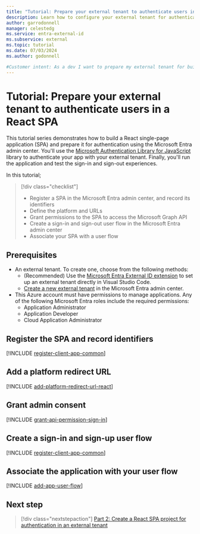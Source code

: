 ```yaml
---
title: "Tutorial: Prepare your external tenant to authenticate users in a React SPA"
description: Learn how to configure your external tenant for authentication with a React single-page app (SPA).
author: garrodonnell
manager: celestedg
ms.service: entra-external-id
ms.subservice: external
ms.topic: tutorial
ms.date: 07/03/2024
ms.author: godonnell

#Customer intent: As a dev I want to prepare my external tenant for building a single-page app (SPA) with React
---
```


# Tutorial: Prepare your external tenant to authenticate users in a React SPA

This tutorial series demonstrates how to build a React single-page application (SPA) and prepare it for authentication using the Microsoft Entra admin center. You'll use the [Microsoft Authentication Library for JavaScript](/javascript/api/overview/msal-overview) library to authenticate your app with your external tenant. Finally, you'll run the application and test the sign-in and sign-out experiences.

In this tutorial;

> [!div class="checklist"]
>
> - Register a SPA in the Microsoft Entra admin center, and record its identifiers
> - Define the platform and URLs
> - Grant permissions to the SPA to access the Microsoft Graph API
> - Create a sign-in and sign-out user flow in the Microsoft Entra admin center
> - Associate your SPA with a user flow

## Prerequisites

- An external tenant. To create one, choose from the following methods:
  - (Recommended) Use the [Microsoft Entra External ID extension](https://aka.ms/ciamvscode/tutorials/marketplace) to set up an external tenant directly in Visual Studio Code.
  - [Create a new external tenant](how-to-create-external-tenant-portal.md) in the Microsoft Entra admin center.
- This Azure account must have permissions to manage applications. Any of the following Microsoft Entra roles include the required permissions:
  - Application Administrator
  - Application Developer
  - Cloud Application Administrator

## Register the SPA and record identifiers

[!INCLUDE [register-client-app-common](./includes/register-app/register-client-app-common.md)]

## Add a platform redirect URL

[!INCLUDE [add-platform-redirect-url-react](./includes/register-app/add-platform-redirect-url-react.md)]

## Grant admin consent

[!INCLUDE [grant-api-permission-sign-in](./includes/register-app/grant-api-permission-sign-in.md)]

## Create a sign-in and sign-up user flow

[!INCLUDE [register-client-app-common](./includes/configure-user-flow/create-sign-in-sign-out-user-flow.md)]

## Associate the application with your user flow

[!INCLUDE [add-app-user-flow](./includes/configure-user-flow/add-app-user-flow.md)]

## Next step

> [!div class="nextstepaction"]
> [Part 2: Create a React SPA project for authentication in an external tenant](./tutorial-single-page-app-react-sign-in-prepare-app.md)
